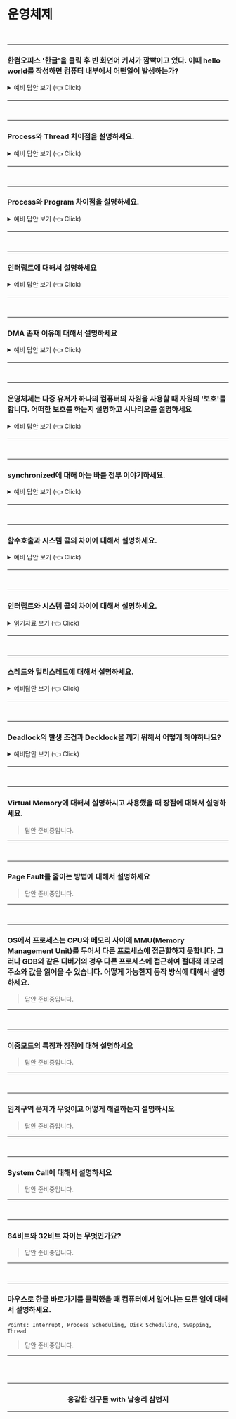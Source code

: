# 운영체제

<br />

-----------------------

### 한컴오피스 '한글'을 클릭 후 빈 화면어 커서가 깜빡이고 있다. 이때 hello world를 작성하면 컴퓨터 내부에서 어떤일이 발생하는가?

<details>
   <summary> 예비 답안 보기 (👈 Click)</summary>
<br />

- 키보드에서 사용자 입력이 들어오면 키보드 컨트롤러가 인터럽트를 발생시켜 CPU에게 키가 입력되었다는 사실을 알려준다.
- CPU는 현재 수행중이던 작업의 상태를 저장하고 인터럽트 요청을 처리하기 위해 OS내에 정의된 키보드 인터럽트 처리 루틴을 찾아간다.
- 키보드 인터럽트 처리 루틴은 키보드로 부터 입력받은 내용을 메모리의 특정 부분에 저장해 해당 프로그램에게 키보드 입력이 들어왔음을 알리며 인터럽트 처리를 완료한다.
- 인터럽트 처리가 끝나면 인터럽트가 발생하기 직전 상태를 복구시켜 중단되었던 작업을 재개한다.

</details>

-----------------------

<br />

-----------------------

### Process와 Thread 차이점을 설명하세요.

<details>
   <summary> 예비 답안 보기 (👈 Click)</summary>
<br />

- 먼저 한가지 상황을 가정해보면 한 Server에서 같은 일을 수행하는 프로세스를 매번 fork 해서 만든다고 해보자. 이런 상황이 존재한다면 매번 동일한 코드를 복사하여 일을 수행하는 비효율적인 모습을 상상할 수 있다. fork를 하게 되면 PCB, 주소복사 등등 해줄 일이 많다. 그래서 등장한게 쓰레드인데 한 프로세스 내에서 독립적인 일을 수행해준다.
- 쓰레드는 레지스터와 스택을 제외하고는 모두 공유하여 사용하게 된다. 이렇게 될 경우 한가지 쓰레드가 I/O를 수행할 때 다른 쓰레드는 다른일을 하는 식으로 일을 좀 더 효율적으로 수행할 수 있게 된다. 그리고 요즘같이 multi-processor 환경을 갖춘 상태에서는 쓰레드로 각 CPU에 일을 할당해서 수행해 줄 수 있게 된다.

</details>

-----------------------

<br />

-----------------------

### Process와 Program 차이점을 설명하세요.

<details>
   <summary> 예비 답안 보기 (👈 Click)</summary>
<br />

- 실행 상태에 있는 것을 프로세스
- 하드디스크 안에 있는 것을 프로그램

</details>

-----------------------

<br />

-----------------------

### 인터럽트에 대해서 설명하세요

<details>
   <summary> 예비 답안 보기 (👈 Click)</summary>
<br />

Trap 은 S/W적으로 발생하는 인터럽트를 가리키는 명칭으로 알고있습니다. 예로 System Call, Segmentation fault 같은게 있습니다.
인터럽트는 컨트롤 씨를 누를때 처럼 H/W에서 발생하는 것을 명칭 하는 것으로 알고 있습니다.

인터럽트는 장치 내에서 예외상황이 발생하여 처리가 필요할 때 사용하는 것을 말합니다. interrupt vector에 그러한 인터럽트 신호가 오게 될 때 처리해야 하는 동작을 가리키는 주소를 적어놔 관리하게 됩니다. 무조건 우선적으로 처리되게 됩니다.


__하드웨어 인터럽트__
- 각종 하드웨어 장치들이 CPU에게 서비스를 받아야 하는 경우 발생.
- 인터럽트 라인을 통해 CPU에게 전달

__소프트웨어 인터럽트__
- 프로그램이 잘못된 연산을 수행할 경우 이에 대한 적절한 처리를 위해 사용되는 예외 상황 처리
- 자신이 작성하지 않은 코드를 운영체제로부터 서비스를 받기 위해 발생시키는 시스템콜(이를 트랩이라고 합니다.)

</details>

-----------------------

<br />

-----------------------

### DMA 존재 이유에 대해서 설명하세요

<details>
   <summary> 예비 답안 보기 (👈 Click)</summary>
<br />

- 모든 메모리 접근 연산이 CPU에 의해서만 이루어질 경우 주변 장치가 메모리 접근을 원할 때마다 인터럽트를 통해 CPU 업무가 방해를 받게 되어 CPU의 사용의 효율성이 떨어지는 문제가 발생한다. 
- DMA는 일종의 컨트롤러로서 CPU가 주변 장치들의 메모리 접근 요청에 의해 자주 인터럽트당하는 것을 막아주는 역할을 한다.
- DMA를 사용하면 로컬 버퍼에서 메모리로 읽어오는 작업을 CPU가 담당하는 것이 아니라, DMA가 대행하므로서 CPU는 원래 하던 작업을 멈추고 인터럽트를 처리할 필요가 없어지는 것이다. 

</details>

-----------------------

<br />

-----------------------

### 운영체제는 다중 유저가 하나의 컴퓨터의 자원을 사용할 때 자원의 '보호'를 합니다. 어떠한 보호를 하는지 설명하고 시나리오를 설명하세요

<details>
   <summary> 예비 답안 보기 (👈 Click)</summary>
<br />

크게 세 부분으로 나눌 수 있습니다.

__[1] 입출력장치 보호__
- A가 프린터에 인쇄를 요청하여 프린터가 A의 작업을 수행 중일 때 B가 프린터 요청을 하면 A의 작업 이후에 B의  작업을 수행해야합니다.
- 이와 관계된특권 명령(in, out) 명령은 에플리케이션에서 하는 것이 아닌 운영체제가 수행합니다. 

__[2] 메모리 보호__
- A가 실행한 프로세스는 B가 실행한 프로세스의 메모리를 읽거나 쓰지 못하도록 막습니다.
- CPU와 메모리 사이에 MMU(Memory Management Unit)두어서  base, limit 레지스터 값을 읽어서 해당 메모리 부분을 넘지 못하도록 합니다. 

__[3] CPU 보호__
- while ( n = 1) 과 같이 실수 혹은 고의로  하나의 프로세스가 CPU시간을 독점하는 일을 방지해야합니다.
- 일정 주기로 CPU에게 타이머가 인터럽트를 걸도록 회로를 설계합니다. 인터럽트를 걸면 CPU는 지금 하는 일을 멈추고 인터럽트 서비스 루틴으로 넘어갑니다. 이 코드에는 CPU 시간이 다른 모든 프로세스에게 골고루 가는지, 한 놈에게 집중되는지 체크합니다.

</details>

-----------------------

<br />

-----------------------

### synchronized에 대해 아는 바를 전부 이야기하세요.

<details>
   <summary> 예비 답안 보기 (👈 Click)</summary>
<br />

Topic
- 멀티스레딩 상황의 제어를 위해 synchronized를 적극 활용.
- 어떤 멀티스레드 상황이었는지, 왜 synchronized를 썼는지, synchronized가 mutex를 어떻게 보장하는지
- 내부적으로 어떻게 구현했는지, 다른 방법은 없었는지, 다른 방법과 synchronized를 비교했을 때의 장단점은 무엇인지, 
- 특정 상황을 제시한 뒤 이 경우라면 어떻게 적용시킬 수 있을 것인지

</details>

-----------------------

<br />

-----------------------

### 함수호출과 시스템 콜의 차이에 대해서 설명하세요.

<details>
   <summary> 예비 답안 보기 (👈 Click)</summary>
<br />

- 함수호출 : 자신이 작성한 함수 혹은 라이브러리에 저장된 함수를 호출하는 것
- 시스템 콜 : 운영체제에 정의된 함수를 호출하는 것

</details>

-----------------------

<br />

-----------------------

### 인터럽트와 시스템 콜의 차이에 대해서 설명하세요.

<details>
   <summary> 읽기자료 보기 (👈 Click)</summary>
<br />

- [Leetcode](https://leetcode.com/discuss/interview-question/operating-system/124838/Interrupt-Vs-System-Call)
- [Topcoder](https://accounts.topcoder.com/member?retUrl=https:%2F%2Fwww.topcoder.com%2Fsettings%2Fprofile&utm_source=community-app-main)

</details>

-----------------------

<br />

-----------------------

### 스레드와 멀티스레드에 대해서 설명하세요.

<details>
   <summary> 예비답안 보기 (👈 Click)</summary>
<br />

> 스레드와 멀티스레드 주제는 면접에서 정말 중요한 주제입니다. L사의 경우 얼마나 써봤는지 꼬리 질문으로 등장한 전력이 있습니다. 요약 글로는 충분하지 않을 것입니다. C수준이 아니더라도 Java, Python 언어 레벨에서 돌려보면서 살펴볼법한 중요한 주제입니다. 자세하게 알고싶다면 [Covenant. 파이썬 코드로 보는 멀티스레드](https://covenant.tistory.com/231)를 참고하세요!

- 스레드
   - 프로세스 내에 실행 흐름 단위입니다.
   - 쓰레드는 프로세스에 할당된 메모리, CPU 등의 자원을 사용합니다.
   - Stack만 별도의 메모리를 할당하며 Code, Data, Heap은 쓰레드간 공유합니다.
   - 한 스레드의 결과가 다른 스레드에 영향 끼칩니다. 크롬 하나의 탭에 문제가 생기면 없으면 크롬 자체를 다시 실행해야 하는 경우가 있습니다.
   - 스레드의 경우 디버깅이 어렵기에 동기화 문제는 주의해서 구현해야합니다.

- 멀티 스레드
   - 한 개의 단일 어플리케이션(응용프로그램)은 여러 스레드로 구성 후 작업 처리해야합니다.
   - 한글에서 싱글 스레드를 사용한다면 프린트를 하는 경우 문서 수정은 불가능할 것입니다.
   - 프로세스를 생성하는 것은 고비용입니다. 스레드를 사용한다면 시스템 자원 소모 감소 및 처리량 증가시킬 수 있습니다.
   - 스레드는 이미 공유하고 있기에 프로세스를 사용했다면 생길 통신 부담이 감소합니다.
   - 멀티 스레드를 사용할 경우 디버깅이 어렵습니다. 자원 공유 문제(일명 교착상태)가 생깁니다.

</details>

-----------------------

<br />

-----------------------

### Deadlock의 발생 조건과 Decklock을 깨기 위해서 어떻게 해야하나요?

<details>
   <summary> 예비답안 보기 (👈 Click)</summary>
<br />

#### 데드락이란? 
- 둘 이상의 프로세스(스레드)가 공유 자원을 획득하지 못해 더 이상 실행할 수 없고 무한정 기다려야하는 상황을 말합니다.

<br />

#### 데드락 발생 조건

다음 네가지 조건을 모두 만족해야 Deadlock이 발생합니다.

- 상호배제(Mutual exclusion)
   - (1) 여러 스레드가 동시에 사용하지 못하고 (2) 개수가 제한적이라면 상호배재 조건입니다.
   - 상호배제 상황 예시. 데이터베이스 연결, 세마포어
- 잠금 & 대기(Lock & Wait)
   - 스레드가 자원을 점유하면 작업을 마칠때까지 이미 점유한 자원을 내놓지는 것을 의미합니다.
- 선점 불가(No Preemption)
   - 스레드가 다른 스레드로부터 자원을 빼앗지 못하는 것을 의미합니다.
   - 자원을 점유한 스레드가 자원을 내놓아야지 다른 스레드가 자원을 획득할 수 있습니다.
- 순환 대기(Circular wait)
   - 각 스레드가 필요한 자원이 서로 다른 스레드에 있는 상황입니다.
   - 그래프로 그릴시 원형으로 보입니다.
   - 죽음의 포옹(deadly embrace)라고 합니다.

<br />

#### 데드락을 깨는 방법
- 상호배제 피하는 법
   - 동시에 사용해도 괜찮은 자원을 사용합니다.
   - 자원의 수를 스레드 수 이상으로 늘립니다.
   - 자원을 점유하기 전 필요한 자원이 모두 있는지 확인합니다.
- 잠금 & 대기 피하는 법
   - 대기 하지 않는 전략을 사용합니다.
   - 자원을 점유하기 전에 필요한 자원이 있는지 확인하고 자원이 부족한 경우 가지고있는 자원을 모두 내놓습니다.
   - 문제점
      - 기아(Starvation): 한 스레드가 계속해서 필요한 자원을 점유하지 못한다. 점유하고자 하는 자원이 한 번에 획득하기 어려운 경우 이 상황이 두드러집니다.
      - 라이브락(Livelcok): 여러 스레드가 동시에 접근하기에 자원을 획득했다가 내놓는 상황을 반복합니다.
- 선점 불가 피하는 법
   - 자원이 필요한 경우 다른 스레드의 자원을 가져오는 방법입니다.
   - 자원이 필요한 스레드가 자원을 소유한 스레드에게 자원을 요청합니다.
   - 자원을 소유한 스레드가 다른 자원을 기다리고 있다면 자신이 소유한 자원을 모두 풀어주고 처음부터 시작합니다.
- 순환 대기 피하는 법
   - 데드락 방지하는 흔한 전력입니다.
   - 스레드에게 순서대로 자원을 할당하는 방식입니다.
   - 혹은 자원들에 순서를 준 뒤에 각 스레드들이 자원을 요청할 때 우선도가 증가하는 순서로 요청하게 하는 것입니다. 요청 자원보다 우선도가 큰 자원을 전부 해제한 경우에만 자원 요청을 허가하는 방식입니다.
   - 문제점
      - 자원의 할당 순서와 사용 순서가 다를 수 있습니다.
      - 자원에 순서를 할당하기 어렵습니다.

<br />

</details>

-----------------------

<br />

-----------------------

### Virtual Memory에 대해서 설명하시고 사용했을 때 장점에 대해서 설명하세요.

> 답안 준비중입니다.

-----------------------

<br />

-----------------------

### Page Fault를 줄이는 방법에 대해서 설명하세요

> 답안 준비중입니다.

-----------------------

<br />

-----------------------

### OS에서 프로세스는 CPU와 메모리 사이에 MMU(Memory Management Unit)를 두어서 다른 프로세스에 접근할하지 못합니다. 그러나 GDB와 같은 디버거의 경우 다른 프로세스에 접근하여 절대적 메모리 주소와 값을 읽어올 수 있습니다. 어떻게 가능한지 동작 방식에 대해서 설명하세요.

> 답안 준비중입니다.

-----------------------

<br />

-----------------------

### 이중모드의 특징과 장점에 대해 설명하세요

> 답안 준비중입니다.

-----------------------

<br />

-----------------------

### 임계구역 문제가 무엇이고 어떻게 해결하는지 설명하시오

> 답안 준비중입니다.

-----------------------

<br />

-----------------------

### System Call에 대해서 설명하세요

> 답안 준비중입니다.

-----------------------

<br />

-----------------------

### 64비트와 32비트 차이는 무엇인가요? 

> 답안 준비중입니다.

-----------------------

<br />

-----------------------

### 마우스로 한글 바로가기를 클릭했을 때 컴퓨터에서 일어나는 모든 일에 대해서 설명하세요.

`Points: Interrupt, Process Scheduling, Disk Scheduling, Swapping, Thread`

> 답안 준비중입니다.

-----------------------



<br />
<br />
<div align=center>
  <hr />
    <h3> 용감한 친구들 with 남송리 삼번지 </h3>
  <hr />
</div>
   